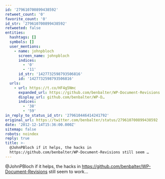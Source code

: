 ```yaml
---
id: '279610700899438592'
retweet_count: '0'
favorite_count: '0'
id_str: '279610700899438592'
retweeted: false
entities:
  hashtags: []
  symbols: []
  user_mentions:
    - name: johnpbloch
      screen_name: johnpbloch
      indices:
        - '0'
        - '11'
      id_str: '1427732598793506816'
      id: '1427732598793506816'
  urls:
    - url: https://t.co/HF4g5Nmc
      expanded_url: https://github.com/benbalter/WP-Document-Revisions
      display_url: github.com/benbalter/WP-D…
      indices:
        - '38'
        - '59'
in_reply_to_status_id_str: '279610446414241792'
original_url: https://twitter.com/benbalter/status/279610700899438592
date: '2012-12-14T15:36:00.000Z'
sitemap: false
robots: noindex
reply: true
title: >-
  @JohnPBloch if it helps, the hacks in
  https://github.com/benbalter/WP-Document-Revisions still seem …
---
```


@JohnPBloch if it helps, the hacks in https://github.com/benbalter/WP-Document-Revisions still seem to work...